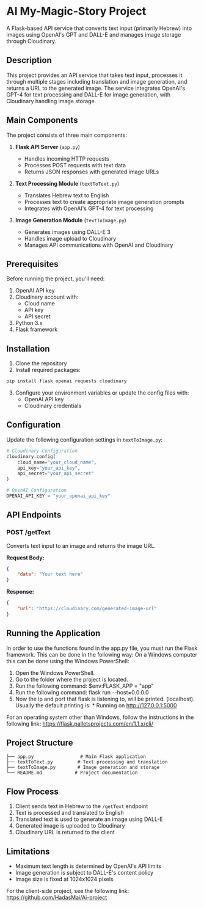 # AI My-Magic-Story Project

A Flask-based API service that converts text input (primarily Hebrew) into images using OpenAI's GPT and DALL-E and manages image storage through Cloudinary.

## Description
This project provides an API service that takes text input, processes it through multiple stages including translation and image generation, and returns a URL to the generated image.
The service integrates OpenAI's GPT-4 for text processing and DALL-E for image generation, with Cloudinary handling image storage.

## Main Components

The project consists of three main components:

1. **Flask API Server** (`app.py`)
   - Handles incoming HTTP requests
   - Processes POST requests with text data
   - Returns JSON responses with generated image URLs

2. **Text Processing Module** (`textToText.py`)
   - Translates Hebrew text to English
   - Processes text to create appropriate image generation prompts
   - Integrates with OpenAI's GPT-4 for text processing

3. **Image Generation Module** (`textToImage.py`)
   - Generates images using DALL-E 3
   - Handles image upload to Cloudinary
   - Manages API communications with OpenAI and Cloudinary

## Prerequisites

Before running the project, you'll need:

1. OpenAI API key
2. Cloudinary account with:
   - Cloud name
   - API key
   - API secret
3. Python 3.x
4. Flask framework

## Installation

1. Clone the repository
2. Install required packages:
```bash
pip install flask openai requests cloudinary
```

3. Configure your environment variables or update the config files with:
   - OpenAI API key
   - Cloudinary credentials

## Configuration

Update the following configuration settings in `textToImage.py`:

```python
# Cloudinary Configuration
cloudinary.config(
    cloud_name="your_cloud_name",
    api_key="your_api_key",
    api_secret="your_api_secret"
)

# OpenAI Configuration
OPENAI_API_KEY = "your_openai_api_key"
```

## API Endpoints

### POST /getText
Converts text input to an image and returns the image URL.

**Request Body:**
```json
{
    "data": "Your text here"
}
```

**Response:**
```json
{
    "url": "https://cloudinary.com/generated-image-url"
}
```

## Running the Application

In order to use the functions found in the app.py file, you must run the Flask framework. This can be done in the following way:
On a Windows computer this can be done using the Windows PowerShell:
1. Open the Windows PowerShell.
2. Go to the folder where the project is located.
3. Run the following command: $env:FLASK_APP = "app"
4. Run the following command: flask run --host=0.0.0.0
5. Now the ip and port that flask is listening to, will be printed. (localhost). Usually the default printing is: * Running on http://127.0.0.1:5000 
   
For an operating system other than Windows, follow the instructions in the following link:
https://flask.palletsprojects.com/en/1.1.x/cli/

## Project Structure

```
├── app.py                 # Main Flask application
├── textToText.py         # Text processing and translation
├── textToImage.py        # Image generation and storage
└── README.md            # Project documentation
```

## Flow Process

1. Client sends text in Hebrew to the `/getText` endpoint
2. Text is processed and translated to English
3. Translated text is used to generate an image using DALL-E
4. Generated image is uploaded to Cloudinary
5. Cloudinary URL is returned to the client

## Limitations

- Maximum text length is determined by OpenAI's API limits
- Image generation is subject to DALL-E's content policy
- Image size is fixed at 1024x1024 pixels

For the client-side project, see the following link: https://github.com/HadasMai/Ai-project 
